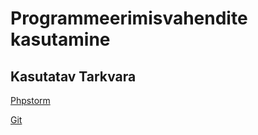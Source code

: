 # Programmeerimisvahendite kasutamine
## Kasutatav Tarkvara
[Phpstorm](https://www.jetbrains.com/phpstorm/)

[Git](https://git-scm.com/)
